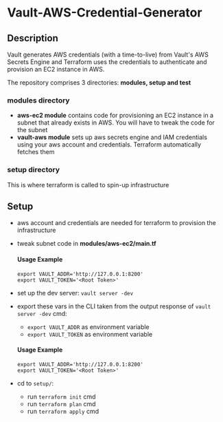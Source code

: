 # Vault-AWS-Credential-Generator

## Description
Vault generates AWS credentials (with a time-to-live) from Vault's AWS Secrets Engine and Terraform uses the credentials to authenticate and  provision an EC2 instance in AWS. 

The repository comprises 3 directories: **modules, setup and test**

### modules directory
- **aws-ec2 module** contains code for provisioning an EC2 instance in a subnet that already exists in AWS. You will have to tweak the code for the subnet
- **vault-aws module** sets up aws secrets engine and IAM credentials using your aws account and credentials. Terraform automatically fetches them

### setup directory
This is where terraform is called to spin-up infrastructure

## Setup
- aws account and credentials are needed for terraform to provision the infrastructure
- tweak subnet code in **modules/aws-ec2/main.tf**

  #### Usage Example
   ~~~
   export VAULT_ADDR='http://127.0.0.1:8200'
   export VAULT_TOKEN='<Root Token>'
   ~~~
   
- set up the dev server: `vault server -dev`
- export these vars in the CLI taken from the output response of `vault server -dev` cmd:
   - `export VAULT_ADDR` as environment variable
   - `export VAULT_TOKEN` as environment variable

   #### Usage Example
   ~~~
   export VAULT_ADDR='http://127.0.0.1:8200'
   export VAULT_TOKEN='<Root Token>'
   ~~~

- cd to `setup/`:
   - run `terraform init` cmd
   - run `terraform plan` cmd
   - run `terraform apply` cmd